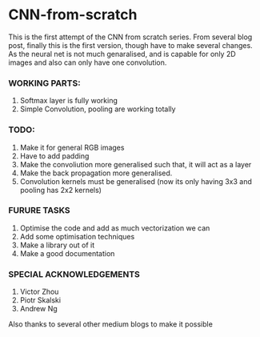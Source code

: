 # CNN-from-scratch
This is the first attempt of the CNN from scratch series. From several blog post, finally this is the first version, though have to make several changes.
As the neural net is not much genaralised, and is capable for only 2D images and also can only have one convolution.

### WORKING PARTS:
1. Softmax layer is fully working
2. Simple Convolution, pooling are working totally

### TODO:
1. Make it for general RGB images
2. Have to add padding
3. Make the convoliution more generalised such that, it will act as a layer 
4. Make the back propagation more generalised.
5. Convolution kernels must be generalised (now its only having 3x3 and pooling has 2x2 kernels) 

### FURURE TASKS
1. Optimise the code and add as much vectorization we can
2. Add some optimisation techniques
3. Make a library out of it
4. Make a good documentation

### SPECIAL ACKNOWLEDGEMENTS
1. Victor Zhou
2. Piotr Skalski
3. Andrew Ng

Also thanks to several other medium blogs to make it possible 
